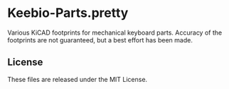 # Keebio-Parts.pretty
Various KiCAD footprints for mechanical keyboard parts. Accuracy of the footprints are not guaranteed, but a best effort has been made.

License
-------
These files are released under the MIT License.
